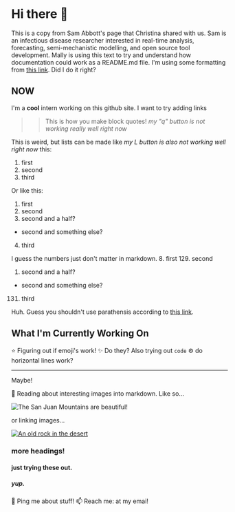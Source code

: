 # Hi there 👋

This is a copy from Sam Abbott's page that Christina shared with us. Sam is an infectious disease researcher interested in real-time analysis, forecasting, semi-mechanistic modelling, and open source tool development. Mally is using this text to try and understand how documentation could work as a README.md file. I'm using some formatting from [this link](https://www.markdownguide.org/basic-syntax/). Did I do it right?

## NOW
I'm a **cool** intern working on this github site. I want to try adding links 
>> This is how you make block quotes! *my "q" button is not working really well right now*

This is weird, but lists can be made like *my L button is also not working well right now* this:
1. first
1. second 
1. third

Or like this:
1. first
2. second
  1. second and a half? 
  - second and something else?
4. third

I guess the numbers just don't matter in markdown.
8. first
129. second
  1. second and a half? 
  - second and something else?
131. third

Huh. Guess you shouldn't use parathensis according to [this link](https://www.markdownguide.org/basic-syntax/).

## What I'm Currently Working On
⭐ Figuring out if emoji's work!
✨ Do they? Also trying out `code`
⚙️ do horizontal lines work?

---

Maybe! 

📘 Reading about interesting images into markdown. Like so...

![The San Juan Mountains are beautiful!](/assets/images/san-juan-mountains.jpg "San Juan Mountains")

or linking images...

[![An old rock in the desert](/assets/images/shiprock.jpg "Shiprock, New Mexico by Beau Rogers")](https://www.flickr.com/photos/beaurogers/31833779864/in/photolist-Qv3rFw-34mt9F-a9Cmfy-5Ha3Zi-9msKdv-o3hgjr-hWpUte-4WMsJ1-KUQ8N-deshUb-vssBD-6CQci6-8AFCiD-zsJWT-nNfsgB-dPDwZJ-bn9JGn-5HtSXY-6CUhAL-a4UTXB-ugPum-KUPSo-fBLNm-6CUmpy-4WMsc9-8a7D3T-83KJev-6CQ2bK-nNusHJ-a78rQH-nw3NvT-7aq2qf-8wwBso-3nNceh-ugSKP-4mh4kh-bbeeqH-a7biME-q3PtTf-brFpgb-cg38zw-bXMZc-nJPELD-f58Lmo-bXMYG-bz8AAi-bxNtNT-bXMYi-bXMY6-bXMYv)


### more headings!

#### just trying these out.

##### yup.

💬 Ping me about stuff!
📫 Reach me: at my emai!

